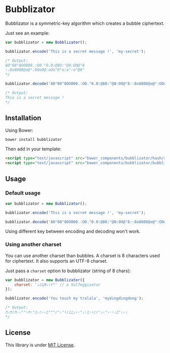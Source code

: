 Bubblizator
===========

Bubblizator is a symmetric-key algorithm which creates a bubble ciphertext.

Just see an example:

``` js
var bubblizator = new Bubblizator();

bubblizator.encode('This is a secret message !', 'my-secret');

/* Output:
80°08°8OO000.:O0.°0.0:@8O:°@0:OO@°8
::8o8808@o@°:OOoO@:oOo°O°o:o°:o°@0°
*/

bubblizator.decode('80°08°8OO000.:O0.°0.0:@8O:°@0:OO@°8::8o8808@o@°:OOoO@:oOo°O°o:o°:o°@0°', 'my-secret');

/* Output:
This is a secret message !
*/
```


## Installation

Using Bower:

``` bash
bower install bubblizator
```

Then add in your template:

``` html
<script type="text/javascript" src="bower_components/bubblizator/hash/sha512.min.js"></script>
<script type="text/javascript" src="bower_components/bubblizator/bubblizator.js"></script>
```


## Usage


### Default usage

``` js
var bubblizator = new Bubblizator();

bubblizator.encode('This is a secret message !', 'my-secret');

bubblizator.decode('80°08°8OO000.:O0.°0.0:@8O:°@0:OO@°8::8o8808@o@°:OOoO@:oOo°O°o:o°:o°@0°', 'my-secret');
```

Using different key between encoding and decoding won't work.


### Using another charset

You can use another charset than bubbles.
A charset is 8 characters used for ciphertext.
It also supports an UTF-8 charset.

Just pass a `charset` option to bubblizator (string of 8 chars):

``` js
var bubblizator = new Bubblizator({
    charset: '♩♪♫♬♭♮♯°' // a Solfeggizator
});

bubblizator.encode('You touch my tralala', 'mydingdingdong');

/* Output:
♬♩♬♪♬♭♭°°♮♬♮°♫♭♪♭♭♫°°°♪°♭°♯♪♫♫♩♭♮°♩♮♫♮♯♪♯°♩♭°♭♮♮♩♫°♩♭♩
*/
```


## License

This library is under [MIT License](LICENSE).
